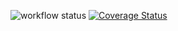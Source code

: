 ![workflow status](https://github.com/Pyer23/prova3/actions/workflows/workflow.yml/badge.svg)
[![Coverage Status](https://coveralls.io/repos/github/Pyer23/prova3/badge.svg?branch=main)](https://coveralls.io/github/Pyer23/prova3?branch=main)
